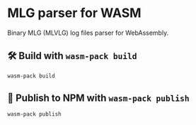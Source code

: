 # MLG parser for WASM

Binary MLG (MLVLG) log files parser for WebAssembly.

## 🛠️ Build with `wasm-pack build`

```bash
wasm-pack build
```

## 🎁 Publish to NPM with `wasm-pack publish`

```bash
wasm-pack publish
```
